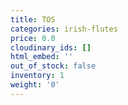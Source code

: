 ```yaml
---
title: TOS
categories: irish-flutes
price: 0.0
cloudinary_ids: []
html_embed: ''
out_of_stock: false
inventory: 1
weight: '0'
---
```


